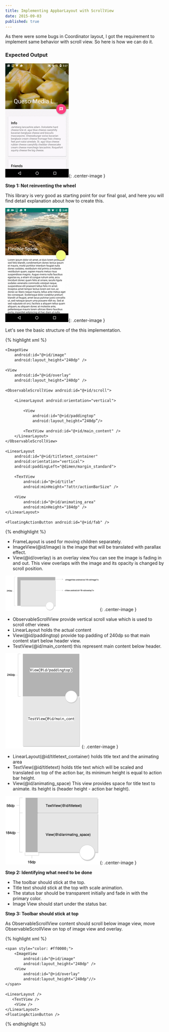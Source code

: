 ```yaml
---
title: Implementing AppbarLayout with ScrollView
date: 2015-09-03
published: true
---
```


As there were some bugs in Coordinator layout, I got the requirement to implement same behavior with scroll view. So here is how we can do it.

### Expected Output

![](/images/1.gif){: .center-image }

**Step 1: Not reinventing the wheel**


This library is very good as starting point for our final goal, and here you will find detail explanation about how to create this.

![](/images/2.gif){: .center-image }

Let's see the basic structure of the this implementation.

{% highlight xml %}
<FrameLayout>

    <ImageView
        android:id="@+id/image"
        android:layout_height="240dp" />

    <View
        android:id="@+id/overlay"
        android:layout_height="240dp" />

    <ObservableScrollView android:id="@+id/scroll">

        <LinearLayout android:orientation="vertical">

            <View
                android:id="@+id/paddingtop"
                android:layout_height=“240dp”/>

            <TextView android:id="@+id/main_content" />
        </LinearLayout>
    </ObservableScrollView>

    <LinearLayout
        android:id="@+id/titletext_container"
        android:orientation="vertical">
        android:paddingLeft="@dimen/margin_standard">

        <TextView
            android:id="@+id/title"
            android:minHeight="?attr/actionBarSize" />

        <View
            android:id="@+id/animating_area"
            android:minHeight="184dp" />
    </LinearLayout>

    <FloatingActionButton android:id="@+id/fab" />
</FrameLayout>
{% endhighlight %}

  * FrameLayout is used for moving children separately.
  * ImageView(@id/image) is the image that will be translated with
    parallax effect.
  * View(@id/overlay) is an overlay view.You can see the image is fading in
    and out. This view overlaps with the image and its opacity is changed by scroll position.

![My helpful screenshot](/images/3.png){: .center-image }

  * ObservableScrollView provide vertical scroll value which is used to
    scroll other views
  * LinearLayout holds the actual content
  * View(@id/paddingtop) provide top padding of 240dp so that main content
    start below header view.
  * TestView(@id/main_content) this represent main content below header.

![My helpful screenshot](/images/4.png){: .center-image }

  * LinearLayout(@id/titletext_container) holds title text and the
    animating area
  * TextView(@id/titletext) holds title text which will be scaled and translated on top of the action bar, its minimum height is equal to action bar height.
  * View(@id/animating_space) This view provides space for title text
    to animate. its height is (header height - action bar height).

![My helpful screenshot](/images/5.png){: .center-image }

**Step 2: Identifying what need to be done**

  * The toolbar should stick at the top.
  * Title text should stick at the top with scale animation.
  * The status bar should be transparent initially and fade in with the
    primary color.
  * Image View should start under the status bar.

**Step 3: Toolbar should stick at top**

As ObservableScrollView content should scroll below image view, move ObservableScrollView on top of image view and overlay.

{% highlight xml %}
<FrameLayout>
    <ObservableScrollView android:id="@+id/scroll">
        <LinearLayout android:orientation="vertical">
            <View />
            <TextView />
        </LinearLayout>
    </ObservableScrollView>

    <span style="color: #ff0000;">
        <ImageView
            android:id="@+id/image"
            android:layout_height="240dp" />
        <View
            android:id="@+id/overlay"
            android:layout_height="240dp"//>
    </span>

    <LinearLayout />
       <TextView />
        <View />
    </LinearLayout>
    <FloatingActionButton />
</FrameLayout>
{% endhighlight %}













<!-- {% highlight java linenos %}
public class A{
  System.print.ln("Test");
}
{% endhighlight %}

Mug milk a mocha, fair trade est doppio as pumpkin spice saucer robusta iced. Milk cup frappuccino arabica ut fair trade grinder saucer. Est, fair trade mocha, crema wings, extra id spoon coffee frappuccino.
… which is shown in the screenshot below:
#Testing
<ul>
  {% for post in site.posts %}
    <li>
      <a href="{{ post.url }}">{{ post.title }}</a>
    </li>
  {% endfor %}
</ul> -->

